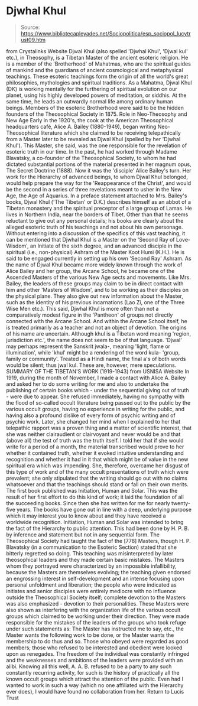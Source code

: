 # Djwhal Khul

> Source: https://www.bibliotecapleyades.net/Sociopolitica/esp_sociopol_lucytrust09.htm

from Crystalinks Website
Djwal Khul (also spelled 'Djwhal Khul', 'Djwal kul' etc.), in Theosophy, is a Tibetan Master of the ancient esoteric religion.
He is a member of the 'Brotherhood' of Mahatmas, who are the spiritual guides of mankind and the guardians of ancient cosmological and metaphysical teachings. These esoteric teachings form the origin of all the world's great philosophies, mythologies and spiritual traditions.
As a Mahatma, Djwal Khul (DK) is working mentally for the furthering of spiritual evolution on our planet, using his highly developed powers of meditation, or siddhis. At the same time, he leads an outwardly normal life among ordinary human beings.
Members of the esoteric Brotherhood were said to be the hidden founders of the Theosophical Society in 1875.
Role in Neo-Theosophy and New Age Early in the 1920's, the cook at the American Theosophical headquarters café, Alice A. Bailey (1880-1949), began writing Neo-Theosophical literature which she claimed to be receiving telepathically from a Master later to be revealed as Djwal Khul (spelled by her 'Djwhal Khul').
This Master, she said, was the one responsible for the revelation of esoteric truth in our time. In the past, he had worked through Madame Blavatsky, a co-founder of the Theosophical Society, to whom he had dictated substantial portions of the material presented in her magnum opus, The Secret Doctrine (1888). Now it was the 'disciple' Alice Bailey's turn.
Her work for the Hierarchy of advanced beings, to whom Djwal Khul belonged, would help prepare the way for the 'Reappearance of the Christ', and would be the second in a series of three revelations meant to usher in the New Age, the Age of Aquarius.
In a preface statement attached to Mrs. Bailey's books, Djwal Khul ('The Tibetan' or D.K.) describes himself as an abbot of a Tibetan monastery and the spiritual preceptor of a large group of Lamas. He lives in Northern India, near the borders of Tibet. Other than that he seems reluctant to give out any personal details; his books are clearly about the alleged esoteric truth of his teachings and not about his own personage.
Without entering into a discussion of the specifics of this vast teaching, it can be mentioned that Djwhal Khul is a Master on the 'Second Ray of Love-Wisdom', an Initiate of the sixth degree, and an advanced disciple in the spiritual (i.e., non-physical) Ashram of the Master Koot Humi (K.H.). He is said to be engaged currently in setting up his own 'Second Ray' Ashram. As the name of Djwal Khul became more widely known through the work of Alice Bailey and her group, the Arcane School, he became one of the Ascended Masters of the various New Age sects and movements. Like Mrs. Bailey, the leaders of these groups may claim to be in direct contact with him and other 'Masters of Wisdom', and to be working as their disciples on the physical plane. They also give out new information about the Master, such as the identity of his previous incarnations (Lao Zi, one of the Three Wise Men etc.). This said, Djwhal Khul is more often than not a comparatively modest figure in the 'Pantheon' of groups not directly connected with the Arcane School. And within the Arcane School itself, he is treated primarily as a teacher and not an object of devotion.
The origins of his name are uncertain. Although khul is a Tibetan word meaning 'region, jurisdiction etc.', the name does not seem to be of that language. 'Djwal' may perhaps represent the Sanskrit jwala-, meaning 'light, flame or illumination', while 'khul' might be a rendering of the word kula- 'group, family or community'.
Treated as a Hindi name, the final a's of both words would be silent; thus jwal kul. These are, however, mere speculations.
SUMMARY OF THE TIBETAN'S WORK (1919-1943)
from USNISA Website In 1919, during the month of November, I made a contact with Alice A. Bailey and asked her to do some writing for me and also to undertake the publishing of certain books which - under the sequential giving out of truth - were due to appear.
She refused immediately, having no sympathy with the flood of so-called occult literature being passed out to the public by the various occult groups, having no experience in writing for the public, and having also a profound dislike of every form of psychic writing and of psychic work.
Later, she changed her mind when I explained to her that telepathic rapport was a proven thing and a matter of scientific interest, that she was neither clairaudient or clairvoyant and never would be and that (above all) the test of truth was the truth itself.
I told her that if she would write for a period of a month, the material transcribed would prove to her whether it contained truth, whether it evoked intuitive understanding and recognition and whether it had in it that which might be of value in the new spiritual era which was impending.
She, therefore, overcame her disgust of this type of work and of the many occult presentations of truth which were prevalent; she only stipulated that the writing should go out with no claims whatsoever and that the teachings should stand or fall on their own merits. The first book published was Initiation, Human and Solar.
This was the result of her first effort to do this kind of work; it laid the foundation of all the succeeding books. Since then she has written for me for nearly twenty-five years. The books have gone out in line with a deep, underlying purpose which it may interest you to know about and they have received a worldwide recognition. Initiation, Human and Solar was intended to bring the fact of the Hierarchy to public attention. This had been done by H. P. B. by inference and statement but not in any sequential form.
The Theosophical Society had taught the fact of the [778] Masters, though H. P. Blavatsky (in a communication to the Esoteric Section) stated that she bitterly regretted so doing. This teaching was misinterpreted by later theosophical leaders and they made certain basic mistakes.
The Masters whom they portrayed were characterized by an impossible infallibility, because the Masters are themselves evolving; the teaching given endorsed an engrossing interest in self-development and an intense focusing upon personal unfoldment and liberation; the people who were indicated as initiates and senior disciples were entirely mediocre with no influence outside the Theosophical Society itself; complete devotion to the Masters was also emphasized - devotion to their personalities.
These Masters were also shown as interfering with the organization life of the various occult groups which claimed to be working under their direction.
They were made responsible for the mistakes of the leaders of the groups who took refuge under such statements as: The Master has instructed me to say, etc., the Master wants the following work to be done, or the Master wants the membership to do thus and so.
Those who obeyed were regarded as good members; those who refused to be interested and obedient were looked upon as renegades. The freedom of the individual was constantly infringed and the weaknesses and ambitions of the leaders were provided with an alibi.
Knowing all this well, A. A. B. refused to be a party to any such constantly recurring activity, for such is the history of practically all the known occult groups which attract the attention of the public.
Even had I wanted to work in such a way (which no one affiliated with the Hierarchy ever does), I would have found no collaboration from her.
Return to Lucis Trust
